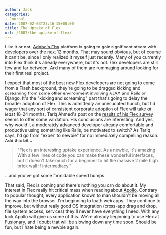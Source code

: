 ```yaml
---
author: Jack
categories:
- Journal
date: 2007-02-03T23:16:15+00:00
title: The Uptake of Flex
url: /2007/the-uptake-of-flex/
---
```


Like it or not, [Adobe's Flex][1] platform is going to gain significant steam with developers over the next 12 months. That may sound obvious, but of course it can't be, since I only realized it myself just recently. Many of you currently into Flex think it's already everywhere, but it's not. Flex developers are still few and far between. And many of them are rummaging around looking for their first real project. 

I expect that most of the best new Flex developers are not going to come from a Flash background, they're going to be dragged kicking and screaming from some other environment involving AJAX and Rails or Django. It's the "kicking and screaming" part that's going to delay the broader adoption of Flex. This is admittedly an uneducated hunch, but I'd wager that any sort of consistent corporate adoption of Flex will take _at least_ 18-24 months. Tariq Ahmed's post on the [results of his Flex survey][2] seems to offer some validation. His conclusions are interesting. And yes, why would I, a moderately advanced developer already comfortable and productive using something like Rails, be motivated to switch? As Tariq says, I'd go from "expert to newbie" for no immediately compelling reason. Add this bit&#8230;

> "Flex is an interesting uptake experience. As a newbie, it's amazing. With a few lines of code you can make these wonderful interfaces, but it doesn't take much for a beginner to hit the massive 2 mile high brick wall if intermediacy." 

&#8230;and you've got some formidable speed bumps.

That said, Flex is coming and there's nothing you can do about it. My interest in Flex really hit critical mass when reading about [Apollo][3]. Contrary to popular thought, every application known to man shouldn't be moving all the way into the browser. I'm beginning to loath web apps. They continue to improve, but without really good OS integration (cross-app drag and drop, file system access, services) they'll never have everything I need. With any luck Apollo will give us some of this. We're already beginning to use Flex at [Fusionary][4], and I doubt that will be slowing down any time soon. Should be fun, but I hate being a newbie again.

 [1]: http://www.adobe.com/products/flex/
 [2]: http://www.dopejam.com/shownewsitem.cfm?NewsID=291
 [3]: http://labs.adobe.com/wiki/index.php/Apollo
 [4]: http://fusionary.com/